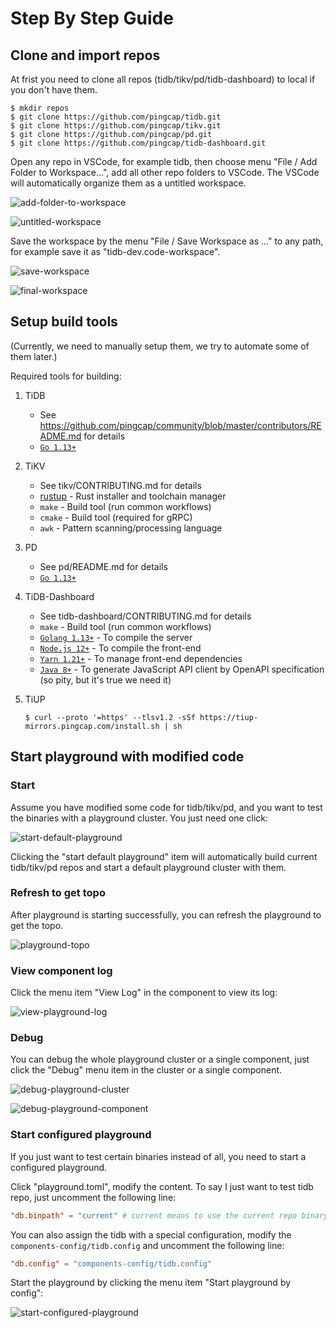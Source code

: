 # Step By Step Guide

## Clone and import repos

At frist you need to clone all repos (tidb/tikv/pd/tidb-dashboard) to local if you don't have them.

```shell
$ mkdir repos
$ git clone https://github.com/pingcap/tidb.git
$ git clone https://github.com/pingcap/tikv.git
$ git clone https://github.com/pingcap/pd.git
$ git clone https://github.com/pingcap/tidb-dashboard.git
```

Open any repo in VSCode, for example tidb, then choose menu "File / Add Folder to Workspace...", add all other repo folders to VSCode. The VSCode will automatically organize them as a untitled workspace.

![add-folder-to-workspace](./add-folder-to-workspace.jpg)

![untitled-workspace](./untitled-workspace.jpg)

Save the workspace by the menu "File / Save Workspace as ..." to any path, for example save it as "tidb-dev.code-workspace".

![save-workspace](./save-workspace.jpg)

![final-workspace](./final-workspace.jpg)

## Setup build tools

(Currently, we need to manually setup them, we try to automate some of them later.)

Required tools for building:

1. TiDB

   - See https://github.com/pingcap/community/blob/master/contributors/README.md for details
   - [`Go 1.13+`](https://golang.org/doc/install)

1. TiKV

   - See tikv/CONTRIBUTING.md for details
   - [rustup](https://rustup.rs/) - Rust installer and toolchain manager
   - `make` - Build tool (run common workflows)
   - `cmake` - Build tool (required for gRPC)
   - `awk` - Pattern scanning/processing language

1. PD

   - See pd/README.md for details
   - [`Go 1.13+`](https://golang.org/doc/install)

1. TiDB-Dashboard

   - See tidb-dashboard/CONTRIBUTING.md for details
   - `make` - Build tool (run common workflows)
   - [`Golang 1.13+`](https://golang.org/) - To compile the server
   - [`Node.js 12+`](https://nodejs.org/) - To compile the front-end
   - [`Yarn 1.21+`](https://classic.yarnpkg.com/en/docs/install) - To manage front-end dependencies
   - [`Java 8+`](https://www.java.com/en/download/) - To generate JavaScript API client by OpenAPI specification (so pity, but it's true we need it)

1. TiUP

   ```
   $ curl --proto '=https' --tlsv1.2 -sSf https://tiup-mirrors.pingcap.com/install.sh | sh
   ```

## Start playground with modified code

### Start

Assume you have modified some code for tidb/tikv/pd, and you want to test the binaries with a playground cluster. You just need one click:

![start-default-playground](./start-default-playground.jpg)

Clicking the "start default playground" item will automatically build current tidb/tikv/pd repos and start a default playground cluster with them.

### Refresh to get topo

After playground is starting successfully, you can refresh the playground to get the topo.

![playground-topo](./playground-topo.jpg)

### View component log

Click the menu item "View Log" in the component to view its log:

![view-playground-log](./view-playground-log.jpg)

### Debug

You can debug the whole playground cluster or a single component, just click the "Debug" menu item in the cluster or a single component.

![debug-playground-cluster](./debug-playground-cluster.jpg)

![debug-playground-component](./debug-playground-component.jpg)

### Start configured playground

If you just want to test certain binaries instead of all, you need to start a configured playground.

Click "playground.toml", modify the content. To say I just want to test tidb repo, just uncomment the following line:

```toml
"db.binpath" = "current" # current means to use the current repo binary, will fallback to default binary if it doesn't exist
```

You can also assign the tidb with a special configuration, modify the `components-config/tidb.config` and uncomment the following line:

```toml
"db.config" = "components-config/tidb.config"
```

Start the playground by clicking the menu item "Start playground by config":

![start-configured-playground](./start-configured-playground.jpg)
